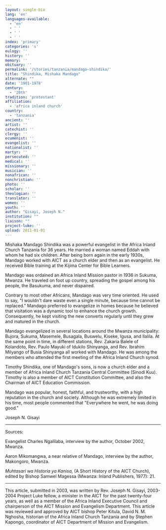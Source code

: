 ```yaml
---
layout: single-bio
lang: 'en'
languages-available:
  - 'en'
  - ' '
  - ' '
  - ' '
index: 'primary'
categories: 's'
eulogy: ''
history: ''
memory: ''
obituary: ''
permalink: '/stories/tanzania/mandago-shindika/'
title: "Shindika, Mishaka Mandago"
alternate: ""
date: '1901-1978'
century:
  - '20th'
tradition: 'protestant'
affiliation:
  - 'africa inland church'
country:
  - 'tanzania'
ancient: ''
artist: ''
catechist: ''
clergy: ''
ecumenist: ''
evangelist: ''
nationalist: ''
martyr: ''
persecuted: ''
medical: ''
missionary: ''
musician: ''
nonafrican: ''
nonchristian: ''
photo: ''
scholar: ''
theologian: ''
translator: ''
women: ''
youth: ''
author: "Gisayi, Joseph N."
institution: ""
liaison: ""
project-luke: ''
upload: 2011-01-01
---
```




Mishaka Mandago Shindika was a powerful evangelist in the Africa Inland Church Tanzania for 36 years.  He married a woman named Eddah with whom he had six children.  After being born again in the early 1930s, Mandago worked with AICT as a church elder and then as an evangelist. He received Bible training at the Kijima Center for Bible Learners.

Mandago was ordained an Africa Inland Mission pastor in 1936 in Sukuma, Mwanza.  He traveled on foot up country, spreading the gospel among his people, the Basukuma, and never dispaired.

Contrary to most other Africans, Mandago was very time oriented.  He used to say, "I wouldn't dare waste even a single minute, because time cannot be replaced."  Mandago preferred to evangelize in homes because he believed that visitation was a dynamic tool to enhance the church growth.  Consequently, he kept visiting the new converts regularly until they grew and matured in the church.

Mandago evangelized in several locations around the Mwanza municipality: Bujora, Sukuma, Masemele, Busagala, Buswelu, Kiseke, Igusa, and Ilalila.  At the same point in time, in different stations, Rev. Zakaria Balele of Kolandoto, Rev. Paulo Mayuki of Idukilo Shinyanga, and Rev. Ibrahim Milyango of Busia Shinyanga all worked with Mandago. He was among the members who attended the first meeting of the Africa Inland Church synod.

Timothy Shindika, one of Mandago's sons, is now a church elder and a member of Africa Inland Church Tanzania Central Committee (Sinodi Kuu).  Timothy is also a member of AICT Constitution Committee, and also the Chairman of AICT Education Commission.

Mandago was popular, honest, faithful, and trustworthy, with a high reputation in the church and society.  Although he was extremely limited in his time, most people commented that "Everywhere he went, he was doing good."

Joseph N. Gisayi

---

Sources:

Evangelist Charles Ngalilaba, interview by the author, October 2002, Mwanza.

Aaron Mikomangwa, a near relative of Mandago, interview by the author, Makongoro, Mwanza.

*Muhtasari wa Historia ya Kanisa,* (A Short History of the AICT Church), edited by Bishop Samwel Magessa (Mwanza: Inland Publishers, 1977): 21.

---

This article, submitted in 2003, was written by Rev. Joseph N. Gisayi, 2003-2004 Project Luke fellow, a minister in the AICT for the past twenty-four years, as well as a member of the Africa Inland Executive Council and chairperson of the AICT Mission and Evangelism Department. This article was reviewed and approved by AICT bishop Peter Kitula, David N. M. Nghosha, historian of the Africa Inland Church Tanzania and by Stephen Kapongo, coordinator of AICT Department of Mission and Evangelism.